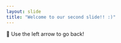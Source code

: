 ```yaml
---
layout: slide
title: "Welcome to our second slide!! :)"
---
```

:star_struck:
Use the left arrow to go back!
